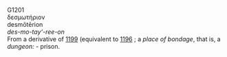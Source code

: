 <body>
  <p>G1201<br>  δεσμωτήριον  <br> desmōtērion  <br><i>des-mo-tay‘-ree-on </i><br>From a derivative of <a href="g1199.htm">1199</a> (equivalent to <a href="g1196.htm">1196</a> ; a <i>place</i> <i>of</i> <i>bondage</i>, that is, a <i>dungeon:</i> - prison.<br></p>
 </body>